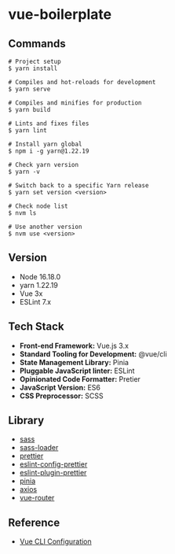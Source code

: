 # vue-boilerplate

<!-- Commands -->

## Commands

```
# Project setup
$ yarn install

# Compiles and hot-reloads for development
$ yarn serve

# Compiles and minifies for production
$ yarn build

# Lints and fixes files
$ yarn lint

# Install yarn global
$ npm i -g yarn@1.22.19

# Check yarn version
$ yarn -v

# Switch back to a specific Yarn release
$ yarn set version <version>

# Check node list
$ nvm ls

# Use another version
$ nvm use <version>
```

<!-- Version -->

## Version

- Node 16.18.0
- yarn 1.22.19
- Vue 3x
- ESLint 7.x

<!-- Tech Stack -->

## Tech Stack

- **Front-end Framework:** Vue.js 3.x
- **Standard Tooling for Development:** @vue/cli
- **State Management Library:** Pinia
- **Pluggable JavaScript linter:** ESLint
- **Opinionated Code Formatter:** Pretier
- **JavaScript Version:** ES6
- **CSS Preprocessor:** SCSS

<!-- Library -->

## Library

- [sass](https://github.com/sass/dart-sass)
- [sass-loader](https://github.com/webpack-contrib/sass-loader)
- [prettier](https://github.com/prettier/prettier)
- [eslint-config-prettier](https://github.com/prettier/eslint-config-prettier)
- [eslint-plugin-prettier](https://www.npmjs.com/package/eslint-plugin-prettier)
- [pinia](https://github.com/vuejs/pinia)
- [axios](https://github.com/axios/axios)
- [vue-router](https://github.com/vuejs/router)

<!-- Reference -->

## Reference

- [Vue CLI Configuration](https://cli.vuejs.org/config/)
